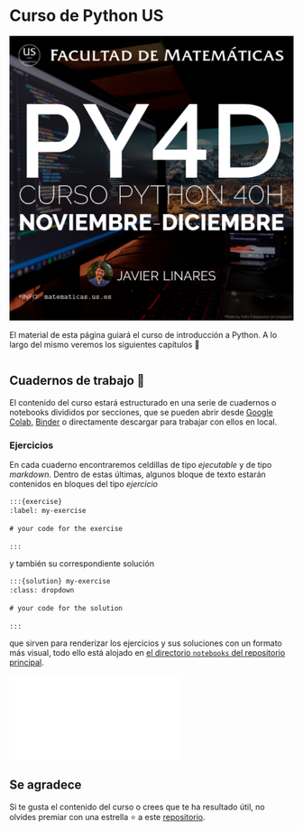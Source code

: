# Curso de Python US

![picture](/images/square.png)

El material de esta página guiará el curso de introducción a Python. A lo largo del mismo veremos los siguientes capítulos 📄

```{tableofcontents}
```

## Cuadernos de trabajo 📘 

El contenido del curso estará estructurado en una serie de cuadernos o notebooks divididos por secciones, que se pueden abrir desde [Google Colab](https://colab.research.google.com/?hl=es), [Binder](https://mybinder.org/) o directamente descargar para trabajar con ellos en local. 

### Ejercicios 
En cada cuaderno encontraremos celdillas de tipo *ejecutable* y de tipo *markdown*. Dentro de estas últimas, algunos bloque de texto estarán contenidos en bloques del tipo *ejercicio*

```
:::{exercise}
:label: my-exercise

# your code for the exercise

:::
```

y también su correspondiente solución

```
:::{solution} my-exercise
:class: dropdown

# your code for the solution

:::

```

que sirven para renderizar los ejercicios y sus soluciones con un formato más visual, todo ello está alojado en [el directorio `notebooks` del repositorio principal](https://github.com/javlintor/curso-python-us/tree/main/notebooks).

![file](CONTRIBUTING.md)

## Se agradece

Si te gusta el contenido del curso o crees que te ha resultado útil, no olvides premiar con una estrella ⭐️ a este [repositorio](https://github.com/javlintor/curso-python-us).